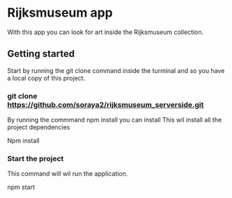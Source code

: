 # Rijksmuseum app
With this app you can look for art inside the Rijksmuseum collection.

## Getting started
Start by running the git clone command inside the turminal and so you have a local copy of this project.


### git clone https://github.com/soraya2/rijksmuseum_serverside.git
By running the commmand npm install you can install 
This wil install all the project dependencies


Npm install 

###  Start the project
This command will wil run the application.

npm start



